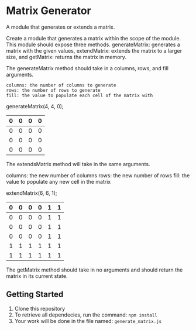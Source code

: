 Matrix Generator
===========
A module that generates or extends a matrix.

Create a module that generates a matrix within the scope of the module. This module should expose three methods. generateMatrix: generates a matrix with the given values, extendMatrix: extends the matrix to a larger size, and getMatrix: returns the matrix in memory.

The generateMatrix method should take in a columns, rows, and fill arguments.

    columns: the number of columns to generate
    rows: the number of rows to generate
    fill: the value to populate each cell of the matrix with

generateMatrix(4, 4, 0);  

| 0 | 0 | 0 | 0 |  
|---|---|---|---|  
| 0 | 0 | 0 | 0 |  
| 0 | 0 | 0 | 0 |  
| 0 | 0 | 0 | 0 |  


The extendsMatrix method will take in the same arguments.

  columns: the new number of columns
  rows: the new number of rows
  fill: the value to populate any new cell in the matrix


extendMatrix(6, 6, 1);  

| 0 | 0 | 0 | 0 | 1 | 1 |  
|---|---|---|---|---|---|  
| 0 | 0 | 0 | 0 | 1 | 1 |  
| 0 | 0 | 0 | 0 | 1 | 1 |  
| 0 | 0 | 0 | 0 | 1 | 1 |  
| 1 | 1 | 1 | 1 | 1 | 1 |  
| 1 | 1 | 1 | 1 | 1 | 1 |  

The getMatrix method should take in no arguments and should return the matrix in its current state.



## Getting Started
1. Clone this repository
2. To retrieve all dependecies, run the command: `npm install`
3. Your work will be done in the file named: `generate_matrix.js`
